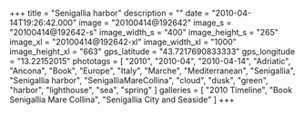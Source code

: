 +++
title = "Senigallia harbor"
description = ""
date = "2010-04-14T19:26:42.000"
image = "20100414@192642"
image_s = "20100414@192642-s"
image_width_s = "400"
image_height_s = "265"
image_xl = "20100414@192642-xl"
image_width_xl = "1000"
image_height_xl = "663"
gps_latitude = "43.7217690833333"
gps_longitude = "13.22152015"
phototags = [ "2010", "2010-04", "2010-04-14", "Adriatic", "Ancona", "Book", "Europe", "Italy", "Marche", "Mediterranean", "Senigallia", "Senigallia harbor", "SenigalliaMareCollina", "cloud", "dusk", "green", "harbor", "lighthouse", "sea", "spring" ]
galleries = [ "2010 Timeline", "Book Senigallia Mare Collina", "Senigallia City and Seaside" ]
+++
